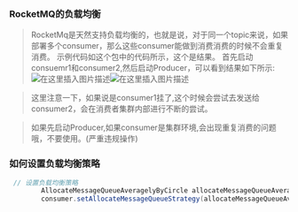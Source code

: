 
### RocketMQ的负载均衡

>RocketMq是天然支持负载均衡的，也就是说，对于同一个topic来说，如果部署多个consumer，那么这些consumer能做到消费消费的时候不会重复消费。
示例代码如这个包中的代码所示，这个是结果。
>首先启动consuemr1和consumer2,然后启动Producer，可以看到结果如下所示:
![在这里插入图片描述](https://img-blog.csdnimg.cn/20190121214750877.png?x-oss-process=image/watermark,type_ZmFuZ3poZW5naGVpdGk,shadow_10,text_aHR0cHM6Ly9ibG9nLmNzZG4ubmV0L3FxXzI1NDg0MTQ3,size_16,color_FFFFFF,t_70)![在这里插入图片描述](https://img-blog.csdnimg.cn/20190121214803423.png?x-oss-process=image/watermark,type_ZmFuZ3poZW5naGVpdGk,shadow_10,text_aHR0cHM6Ly9ibG9nLmNzZG4ubmV0L3FxXzI1NDg0MTQ3,size_16,color_FFFFFF,t_70)

>这里注意一下，如果说是consumer1挂了,这个时候会尝试去发送给consumer2，会在消费者集群内部进行不断的尝试。

>如果先启动Producer,如果consumer是集群环境,会出现重复消费的问题哦，不要使用。(严重违规操作)

### 如何设置负载均衡策略
```java
 // 设置负载均衡策略
        AllocateMessageQueueAveragelyByCircle allocateMessageQueueAveragelyByCircle = new AllocateMessageQueueAveragelyByCircle();
        consumer.setAllocateMessageQueueStrategy(allocateMessageQueueAveragelyByCircle);
```
